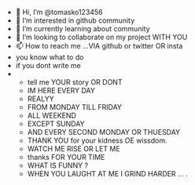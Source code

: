 - 👋 Hi, I’m @tomasko123456
- 👀 I’m interested in github community 
- 🌱 I’m currently learning about community
- 💞️ I’m looking to collaborate on my project WITH YOU 
- 📫 How to reach me ...VIA github or twitter OR insta
- you know what to do
- if you dont write me
- - tell me YOUR story OR DONT
  - IM HERE EVERY DAY
  - REALYY
  - FROM MONDAY TILL FRIDAY
  - ALL WEEKEND
  - EXCEPT SUNDAY
  - AND EVERY SECOND MONDAY OR THUESDAY
  - THANK YOU for your kidness OE wissdom.
  - WATCH ME RISE OR LET ME
  - thanks FOR YOUR TIME 
  - WHAT IS FUNNY ?
  - WHEN YOU LAUGHT AT ME I GRIND HARDER ... .


<!---
tomasko123456/tomasko123456 is a ✨ special ✨ repository because its `README.md` (this file) appears on your GitHub profile.
